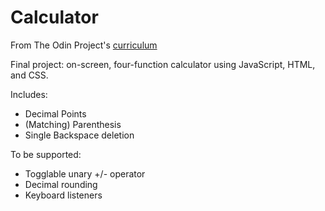 # Calculator

From The Odin Project's [curriculum](https://www.theodinproject.com/courses/web-development-101/lessons/calculator)

Final project: on-screen, four-function calculator using JavaScript, HTML, and CSS.

Includes: 
- Decimal Points
- (Matching) Parenthesis
- Single Backspace deletion

To be supported: 
- Togglable unary +/- operator
- Decimal rounding
- Keyboard listeners